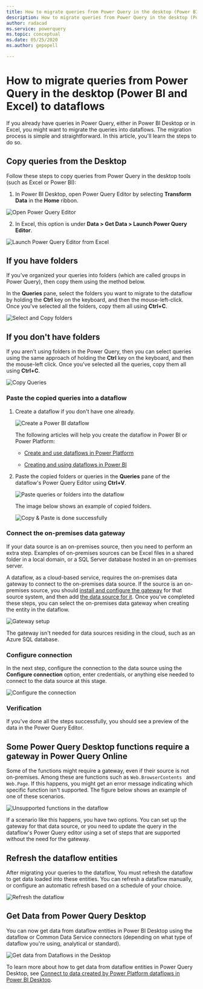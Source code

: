 ```yaml
---
title: How to migrate queries from Power Query in the desktop (Power BI and Excel) to dataflows
description: How to migrate queries from Power Query in the desktop (Power BI and Excel) to dataflows
author: radacad
ms.service: powerquery
ms.topic: conceptual
ms.date: 05/25/2020
ms.author: gepopell

---
```

# How to migrate queries from Power Query in the desktop (Power BI and Excel) to dataflows

If you already have queries in Power Query, either in Power BI Desktop or in Excel, you might want to migrate the queries into dataflows. The migration process is simple and straightforward. In this article, you'll learn the steps to do so.

## Copy queries from the Desktop

Follow these steps to copy queries from Power Query in the desktop tools (such as Excel or Power BI): 

1. In Power BI Desktop, open Power Query Editor by selecting **Transform Data** in the **Home** ribbon.

![Open Power Query Editor](media/OpeningPowerQueryEditor.png)

2. In Excel, this option is under **Data > Get Data > Launch Power Query Editor**.

![Launch Power Query Editor from Excel](media/LaunchQueryEditorfromExcel.png)

## If you have folders

If you've organized your queries into folders (which are called groups in Power Query), then copy them using the method below.

In the **Queries** pane, select the folders you want to migrate to the dataflow by holding the **Ctrl** key on the keyboard, and then the mouse-left-click. Once you've selected all the folders, copy them all using **Ctrl+C**.

![Select and Copy folders](media/SelectFolders.png)

## If you don't have folders

If you aren't using folders in the Power Query, then you can select queries using the same approach of holding the **Ctrl** key on the keyboard, and then the mouse-left click. Once you've selected all the queries, copy them all using **Ctrl+C**.

![Copy Queries](media/SelectQueries.png)

### Paste the copied queries into a dataflow

1. Create a dataflow if you don't have one already.

   ![Create a Power BI dataflow](media/CreatePBIDataflow.png)

   The following articles will help you create the dataflow in Power BI or Power Platform:

   -   [Create and use dataflows in Power Platform](https://docs.microsoft.com/data-integration/dataflows/dataflows-integration-overview)
    
   -   [Creating and using dataflows in Power BI](https://docs.microsoft.com/power-bi/service-dataflows-create-use)

2. Paste the copied folders or queries in the **Queries** pane of the dataflow's Power Query Editor using **Ctrl+V**.

   ![Paste queries or folders into the dataflow](media/PasteInDataflow.png)

   The image below shows an example of copied folders.

   ![Copy & Paste is done successfully](media/CopiedSuccessfully.png)

### Connect the on-premises data gateway

If your data source is an on-premises source, then you need to perform an extra step. Examples of on-premises sources can be Excel files in a shared folder in a local domain, or a SQL Server database hosted in an on-premises server.

A dataflow, as a cloud-based service, requires the on-premises data gateway to connect to the on-premises data source. If the source is an on-premises source, you should [install and configure the gateway](https://docs.microsoft.com/data-integration/gateway/service-gateway-install) for that source system, and then add [the data source for it](https://docs.microsoft.com/data-integration/gateway/service-gateway-manage). Once you've completed these steps, you can select the on-premises data gateway when creating the entity in the dataflow.

![Gateway setup](media/SetupGatewayForCopiedQuery.png)

The gateway isn't needed for data sources residing in the cloud, such as an Azure SQL database.

### Configure connection

In the next step, configure the connection to the data source using the **Configure connection** option, enter credentials, or anything else needed to
connect to the data source at this stage.

![Configure the connection](media/ConfigureConnection.png)

### Verification

If you've done all the steps successfully, you should see a preview of the data in the Power Query Editor.

## Some Power Query Desktop functions require a gateway in Power Query Online

Some of the functions might require a gateway, even if their source is not on-premises. Among these are functions such as `Web.BrowserContents ` and `Web.Page`. If this happens, you might get an error message indicating which specific function isn't supported. The figure below shows an example of one of these scenarios.

![Unsupported functions in the dataflow](media/MigrateToDataflowError.png)

If a scenario like this happens, you have two options. You can set up the gateway for that data source, or you need to update the query in the dataflow's Power Query editor using a set of steps that are supported without the need for the gateway. 

## Refresh the dataflow entities

After migrating your queries to the dataflow, You must refresh the dataflow to get data loaded into these entities. You can refresh a dataflow manually, or configure an automatic refresh based on a schedule of your choice.

![Refresh the dataflow](media/scheduleRefresh.png)

## Get Data from Power Query Desktop

You can now get data from dataflow entities in Power BI Desktop using the dataflow or Common Data Service connectors (depending on what type of dataflow you're using, analytical or standard).

![Get data from Dataflows in the Desktop](media/GetDatafromDataflow.png)

To learn more about how to get data from dataflow entities in Power Query Desktop, see [Connect to data created by Power Platform dataflows in Power BI Desktop](https://docs.microsoft.com/power-bi/desktop-connect-dataflows).
